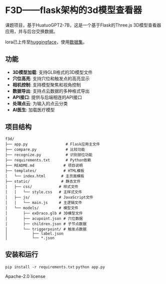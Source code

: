 # F3D——flask架构的3d模型查看器

课题项目，基于HuatuoGPT2-7B，这是一个基于Flask的Three.js 3D模型查看器应用，并与后台交换数据。

lora已上传至[huggingface](https://huggingface.co/EMABC/Huatuogpt2-lora-sft)，使用[数据集](https://huggingface.co/datasets/EMABC/f3d-model)。

## 功能

- **3D模型加载**: 支持GLB格式的3D模型文件
- **穴位高亮**: 支持穴位和触发点的高亮显示
- **相机控制**: 支持模型聚焦和视角控制
- **数据导出**: 支持点云数据的多种格式导出
- **API接口**: 提供与后端相连的API接口
- **处理点云**: 为输入的点云分类
- **AI医生**: 加载医疗模型

## 项目结构

```
f3d/
├── app.py                 # Flask应用主文件
├── compare.py             # 比较功能
├── recognize.py           # 识别部位功能
├── requirements.txt       # Python依赖
├── README.md             # 项目说明
├── templates/            # HTML模板
│   └── index.html       # 主页面模板
├── static/              # 静态文件
│   ├── css/            # 样式文件
│   │   └── style.css   # 主样式文件
│   ├── js/             # JavaScript文件
│   │   └── main.js     # 主逻辑文件
│   └── models/         # 模型文件
│       ├── exDraco.glb # 3D模型文件
│       ├── acupoint.json # 穴位数据
│       ├── children.json # 子节点数据
│       └── triggerpoint/ # 触发点数据
│           ├── label.json
│           └── *.json
```

## 安装和运行

`pip install -r requirements.txt`
`python app.py`

Apache-2.0 license
